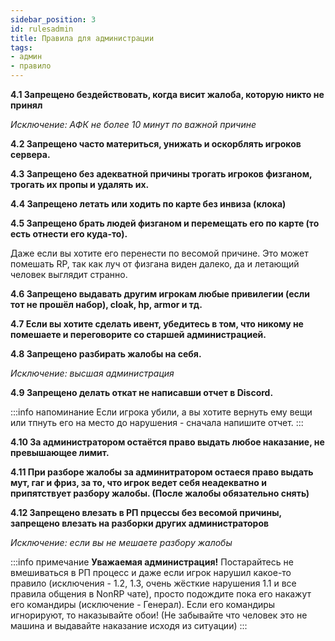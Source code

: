 ```yaml
---
sidebar_position: 3
id: rulesadmin
title: Правила для администрации
tags:  
- админ  
- правило
---
```



**4.1 Запрещено бездействовать, когда висит жалоба, которую никто не принял**

_Исключение: АФК не более 10 минут по важной причине_

**4.2 Запрещено часто материться, унижать и оскорблять игроков сервера.**

**4.3 Запрещено без адекватной причины трогать игроков физганом, трогать их пропы и удалять их.**

**4.4 Запрещено летать или ходить по карте без инвиза (клока)**

**4.5 Запрещено брать людей физганом и перемещать его по карте (то есть отнести его куда-то).**

Даже если вы хотите его перенести по весомой причине. Это может помешать RP, так как луч от физгана виден далеко, да и летающий человек выглядит странно.

**4.6 Запрещено выдавать другим игрокам любые привилегии (если тот не прошёл набор), cloak, hp, armor и тд.**

**4.7 Если вы хотите сделать ивент, убедитесь в том, что никому не помешаете и переговорите со старшей администрацией.**

**4.8 Запрещено разбирать жалобы на себя.**

_Исключение: высшая администрация_

**4.9 Запрещено делать откат не написавши отчет в Discord.**

:::info напоминание
Если игрока убили, а вы хотите вернуть ему вещи или тпнуть его на место до нарушения - сначала напишите отчет.
:::

**4.10 За администратором остаётся право выдать любое наказание, не превышающее лимит.**

**4.11 При разборе жалобы за админитратором остаеся право выдать мут, гаг и фриз, за то, что игрок ведет себя неадекватно и припятствует разбору жалобы. (После жалобы обязательно снять)**

**4.12 Запрещено влезать в РП прцессы без весомой причины, запрещено влезать на разборки других администраторов**

_Исключение: если вы не мешаете разбору жалобы_

:::info примечание
**Уважаемая администрация!** Постарайтесь не вмешиваться в РП процесс и даже если игрок нарушил какое-то правило (исключения - 1.2, 1.3, очень жёсткие нарушения 1.1 и все правила общения в NonRP чате), просто подождите пока его накажут его командиры (исключение - Генерал). Если его командиры игнорируют, то наказывайте обои! (Не забывайте что человек это не машина и выдавайте наказание исходя из ситуации)
:::